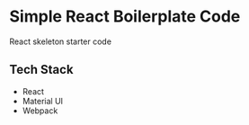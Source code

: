 # Simple React Boilerplate Code
React skeleton starter code 

## Tech Stack
* React
* Material UI
* Webpack